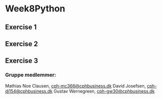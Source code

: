 # Week8Python



## Exercise 1

## Exercise 2

## Exercise 3






### Gruppe medlemmer:
Mathias Noe Clausen, cph-mc366@cphbusiness.dk
David Josefsen, cph-dj154@cphbusiness.dk
Gustav Wernegreen, cph-gw30@cphbusiness.dk

